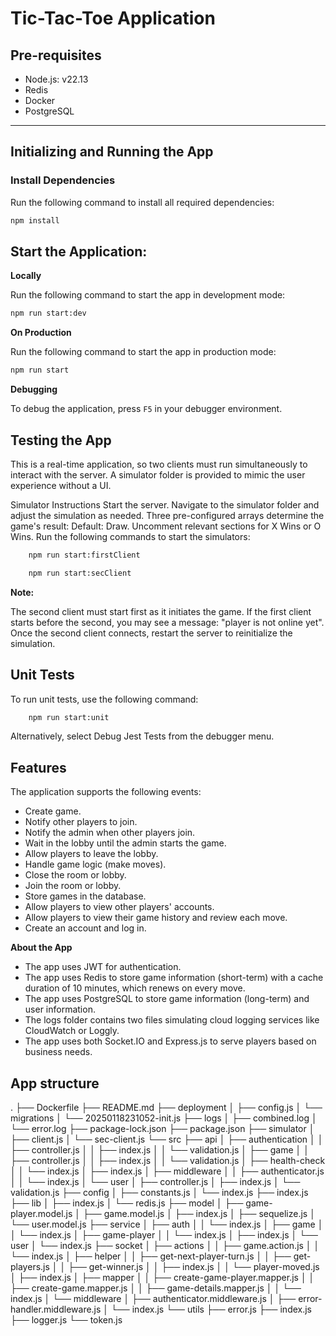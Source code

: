 # Tic-Tac-Toe Application

## Pre-requisites
- Node.js: v22.13
- Redis
- Docker
- PostgreSQL

---

## Initializing and Running the App

### Install Dependencies
Run the following command to install all required dependencies:
```bash
npm install
```

## **Start the Application**:

**Locally**

Run the following command to start the app in development mode:

```bash
npm run start:dev
```

**On Production**

Run the following command to start the app in production mode:

```bash
npm run start
```

**Debugging**

To debug the application, press `F5` in your debugger environment.


## **Testing the App**
This is a real-time application, so two clients must run simultaneously to interact with the server. A simulator folder is provided to mimic the user experience without a UI.

Simulator Instructions
Start the server.
Navigate to the simulator folder and adjust the simulation as needed. Three pre-configured arrays determine the game's result:
Default: Draw.
Uncomment relevant sections for X Wins or O Wins.
Run the following commands to start the simulators:

```bash
    npm run start:firstClient
```

```bash
    npm run start:secClient
```

**Note:**

The second client must start first as it initiates the game.
If the first client starts before the second, you may see a message: "player is not online yet". Once the second client connects, restart the server to reinitialize the simulation.

## **Unit Tests**
To run unit tests, use the following command:

```bash
    npm run start:unit
```
Alternatively, select Debug Jest Tests from the debugger menu.


## **Features**

The application supports the following events:

- Create game.
- Notify other players to join.
- Notify the admin when other players join.
- Wait in the lobby until the admin starts the game.
- Allow players to leave the lobby.
- Handle game logic (make moves).
- Close the room or lobby.
- Join the room or lobby.
- Store games in the database.
- Allow players to view other players' accounts.
- Allow players to view their game history and review each move.
- Create an account and log in.

**About the App**

- The app uses JWT for authentication.
- The app uses Redis to store game information (short-term) with a cache duration of 10 minutes, which renews on every move.
- The app uses PostgreSQL to store game information (long-term) and user information.
- The logs folder contains two files simulating cloud logging services like CloudWatch or Loggly.
- The app uses both Socket.IO and Express.js to serve players based on business needs.

## **App structure**
.
├── Dockerfile
├── README.md
├── deployment
│   ├── config.js
│   └── migrations
│       └── 20250118231052-init.js
├── logs
│   ├── combined.log
│   └── error.log
├── package-lock.json
├── package.json
├── simulator
│   ├── client.js
│   └── sec-client.js
└── src
    ├── api
    │   ├── authentication
    │   │   ├── controller.js
    │   │   ├── index.js
    │   │   └── validation.js
    │   ├── game
    │   │   ├── controller.js
    │   │   ├── index.js
    │   │   └── validation.js
    │   ├── health-check
    │   │   └── index.js
    │   ├── index.js
    │   ├── middleware
    │   │   ├── authenticator.js
    │   │   └── index.js
    │   └── user
    │       ├── controller.js
    │       ├── index.js
    │       └── validation.js
    ├── config
    │   ├── constants.js
    │   └── index.js
    ├── index.js
    ├── lib
    │   ├── index.js
    │   └── redis.js
    ├── model
    │   ├── game-player.model.js
    │   ├── game.model.js
    │   ├── index.js
    │   ├── sequelize.js
    │   └── user.model.js
    ├── service
    │   ├── auth
    │   │   └── index.js
    │   ├── game
    │   │   └── index.js
    │   ├── game-player
    │   │   └── index.js
    │   ├── index.js
    │   └── user
    │       └── index.js
    ├── socket
    │   ├── actions
    │   │   ├── game.action.js
    │   │   └── index.js
    │   ├── helper
    │   │   ├── get-next-player-turn.js
    │   │   ├── get-players.js
    │   │   ├── get-winner.js
    │   │   ├── index.js
    │   │   └── player-moved.js
    │   ├── index.js
    │   ├── mapper
    │   │   ├── create-game-player.mapper.js
    │   │   ├── create-game.mapper.js
    │   │   ├── game-details.mapper.js
    │   │   └── index.js
    │   └── middleware
    │       ├── authenticator.middleware.js
    │       ├── error-handler.middleware.js
    │       └── index.js
    └── utils
        ├── error.js
        ├── index.js
        ├── logger.js
        └── token.js
